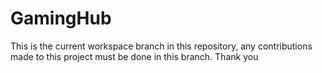 # GamingHub
This is the current workspace branch in this repository, any contributions made to this project must be done in this branch. Thank you
